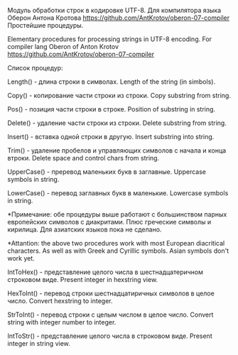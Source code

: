 Модуль обработки строк в кодировке UTF-8. Для компилятора языка Оберон Антона Кротова https://github.com/AntKrotov/oberon-07-compiler
Простейшие процедуры.

Elementary procedures for processing strings 
in UTF-8 encoding. For compiler lang Oberon of Anton Krotov https://github.com/AntKrotov/oberon-07-compiler

Список процедур:

Length() - длина строки в символах. Length of the string (in simbols).

Copy() - копирование части строки из строки. Copy substring from string.

Pos() - позиция части строки в строке. Position of substring in string.

Delete() - удаление  части строки из строки. Delete substring from string.

Insert() - вставка одной строки в другую. Insert substring into string.

Trim() - удаление пробелов и управляющих символов с начала и конца втроки. Delete space and control chars from string.

UpperCase() - преревод маленьких букв в заглавные. Uppercase symbols in string.

LowerCase() - перевод заглавных букв в маленькие. Lowercase symbols in string.

*Примечание: обе процедуры выше работают с большинством парных европейских символов с диакритами. Плюс греческие символы и кирилица. Для азиатских языков пока не сделано.

*Attantion: the above two procedures work with most European diacritical characters. As well as with Greek and Cyrillic symbols. Asian symbols don't work yet.

IntToHex() - представление целого числа в шестнадцатеричном строковом виде. Present integer in hexstring view.

HexToInt() - перевод строки шестнадцатиричных символов в целое число. Convert hexstring to integer.

StrToInt() - перевод строки с целым числом в целое число. Convert string with integer number to integer.

IntToStr() - представление целого числа в строковом виде. Present integer in string view.

